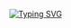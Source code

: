 [![Typing SVG](https://readme-typing-svg.demolab.com?font=Fira+Code&pause=1000&color=EE8838&width=435&lines=Это+первое+портфолио+(Лендинг%2BZip))](https://git.io/typing-svg)
